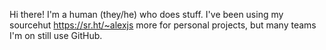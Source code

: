 Hi there! I'm a human (they/he) who does stuff. I've been using my sourcehut https://sr.ht/~alexjs more for personal projects, but many teams I'm on still use GitHub.
